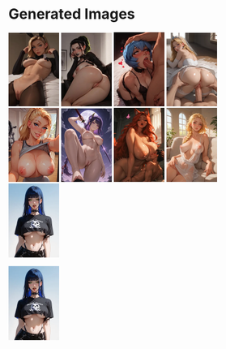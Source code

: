 # Generated Images



<img src="2025_10_13_01_thumb.webp" width="100"/> <img src="2025_10_13_02_thumb.webp" width="100"/> <img src="2025_10_13_03_thumb.webp" width="100"/> <img src="2025_10_13_04_thumb.webp" width="100"/> <img src="2025_10_13_05_thumb.webp" width="100"/> <img src="2025_10_13_06_thumb.webp" width="100"/> <img src="2025_10_13_07_thumb.webp" width="100"/> <img src="2025_10_13_08_thumb.webp" width="100"/> <img src="2025_10_13_09_thumb.webp" width="100"/>

<img src="2025_10_13_10_thumb.webp" width="100"/>